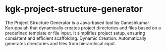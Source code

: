 # kgk-project-structure-generator
The Project Structure Generator is a Java-based tool by Ganeshkumar Karuppaiah that dynamically creates project directories and files based on a predefined template or file input. It simplifies project setup, ensuring consistent and efficient scaffolding. Dynamic Creation: Automatically generates directories and files from hierarchical input.
